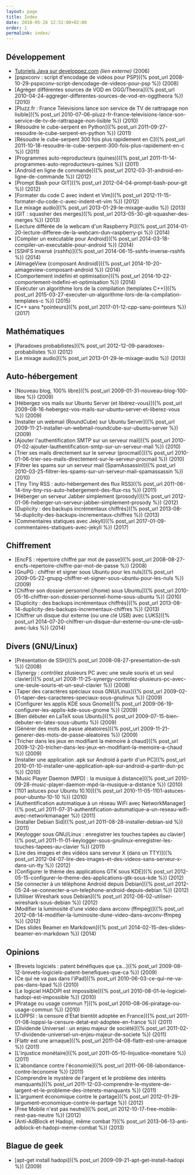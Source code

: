 ```yaml
---
layout: page
title: Index
date: 2010-05-28 12:51:00+02:00
order: 1
permalink: index/
---
```


## Développement

 * [Tutoriels Java sur developpez.com](http://rom.developpez.com/) _(lien externe)_ (2006)
 * [pspxconv : script d'encodage de vidéos pour PSP]({% post_url 2008-10-29-pspxconv-script-dencodage-de-videos-pour-psp %}) (2008)
 * [Agréger différentes sources de VOD en OGG/Theora]({% post_url 2010-04-24-aggreger-differentes-sources-de-vod-en-oggtheora %}) (2010)
 * [Pluzz.fr : France Televisions lance son service de TV de rattrapage non lisible]({% post_url 2010-07-06-pluzz-fr-france-televisions-lance-son-service-de-tv-de-rattrapage-non-lisible %}) (2010)
 * [Résoudre le cube-serpent en Python]({% post_url 2011-09-27-resoudre-le-cube-serpent-en-python %}) (2011)
 * [Résoudre le cube-serpent 300 fois plus rapidement en C]({% post_url 2011-10-18-resoudre-le-cube-serpent-300-fois-plus-rapidement-en-c %}) (2011)
 * [Programmes auto-reproducteurs (quines)]({% post_url 2011-11-14-programmes-auto-reproducteurs-quines %}) (2011)
 * [Android en ligne de commande]({% post_url 2012-03-31-android-en-ligne-de-commande %}) (2012)
 * [Prompt Bash pour GIT]({% post_url 2012-04-04-prompt-bash-pour-git %}) (2012)
 * [Formater du code C avec indent et Vim]({% post_url 2012-11-15-formater-du-code-c-avec-indent-et-vim %}) (2012)
 * [Le mixage audio]({% post_url 2013-01-29-le-mixage-audio %}) (2013)
 * [GIT : squasher des merges]({% post_url 2013-05-30-git-squasher-des-merges %}) (2013)
 * [Lecture différée de la webcam d'un Raspberry Pi]({% post_url 2014-01-20-lecture-differee-de-la-webcam-dun-raspberry-pi %}) (2014)
 * [Compiler un exécutable pour Android]({% post_url 2014-03-18-compiler-un-executable-pour-android %}) (2014)
 * [SSHFS inversé (rsshfs)]({% post_url 2014-06-15-sshfs-inverse-rsshfs %}) (2014)
 * [AImageView (composant Android)]({% post_url 2014-10-20-aimageview-composant-android %}) (2014)
 * [Comportement indéfini et optimisation]({% post_url 2014-10-22-comportement-indefini-et-optimisation %}) (2014)
 * [Exécuter un algorithme lors de la compilation (templates C++)]({% post_url 2015-03-27-executer-un-algorithme-lors-de-la-compilation-templates-c %}) (2015)
 * [C++ sans *pointeurs]({% post_url 2017-01-12-cpp-sans-pointeurs %}) (2017)

## Mathématiques

 * [Paradoxes probabilistes]({% post_url 2012-12-09-paradoxes-probabilistes %}) (2012)
 * [Le mixage audio]({% post_url 2013-01-29-le-mixage-audio %}) (2013)

## Auto-hébergement

 * [Nouveau blog, 100% libre]({% post_url 2009-01-31-nouveau-blog-100-libre %}) (2009)
 * [Hébergez vos mails sur Ubuntu Server (et libérez-vous)]({% post_url 2009-08-16-hebergez-vos-mails-sur-ubuntu-server-et-liberez-vous %}) (2009)
 * [Installer un webmail (RoundCube) sur Ubuntu Server]({% post_url 2009-11-21-installer-un-webmail-roundcube-sur-ubuntu-server %}) (2009)
 * [Ajouter l'authentification SMTP sur un serveur mail]({% post_url 2010-01-02-ajouter-lauthentification-smtp-sur-un-serveur-mail %}) (2010)
 * [Trier ses mails directement sur le serveur (procmail)]({% post_url 2010-01-06-trier-ses-mails-directement-sur-le-serveur-procmail %}) (2010)
 * [Filtrer les spams sur un serveur mail (SpamAssassin)]({% post_url 2010-03-25-filtrer-les-spams-sur-un-serveur-mail-spamassassin %}) (2010)
 * [Tiny Tiny RSS : auto-hébergement des flux RSS]({% post_url 2011-06-14-tiny-tiny-rss-auto-hebergement-des-flux-rss %}) (2011)
 * [Héberger un serveur Jabber simplement (prosody)]({% post_url 2012-01-06-heberger-un-serveur-jabber-simplement-prosody %}) (2012)
 * [Duplicity : des backups incrémentaux chiffrés]({% post_url 2013-08-14-duplicity-des-backups-incrementaux-chiffres %}) (2013)
 * [Commentaires statiques avec Jekyll]({% post_url 2017-01-09-commentaires-statiques-avec-jekyll %}) (2017)

## Chiffrement

 * [EncFS : répertoire chiffré par mot de passe]({% post_url 2008-08-27-encfs-repertoire-chiffre-par-mot-de-passe %}) (2008)
 * [GnuPG : chiffrer et signer sous Ubuntu pour les nuls]({% post_url 2009-05-22-gnupg-chiffrer-et-signer-sous-ubuntu-pour-les-nuls %}) (2009)
 * [Chiffrer son dossier personnel (/home) sous Ubuntu]({% post_url 2010-05-16-chiffrer-son-dossier-personnel-home-sous-ubuntu %}) (2010)
 * [Duplicity : des backups incrémentaux chiffrés]({% post_url 2013-08-14-duplicity-des-backups-incrementaux-chiffres %}) (2013)
 * [Chiffrer un disque dur externe (ou une clé USB) avec LUKS]({% post_url 2014-07-20-chiffrer-un-disque-dur-externe-ou-une-cle-usb-avec-luks %}) (2014)

## Divers (GNU/Linux)

 * [Présentation de SSH]({% post_url 2008-08-27-presentation-de-ssh %}) (2008)
 * [Synergy : contrôlez plusieurs PC avec une seule souris et un seul clavier]({% post_url 2008-11-25-synergy-controlez-plusieurs-pc-avec-une-seule-souris-et-un-seul-clavier %}) (2008)
 * [Taper des caractères spéciaux sous GNU/Linux]({% post_url 2009-02-01-taper-des-caracteres-speciaux-sous-gnulinux %}) (2009)
 * [Configurer les applis KDE sous Gnome]({% post_url 2009-06-19-configurer-les-applis-kde-sous-gnome %}) (2009)
 * [Bien débuter en LaTeX sous Ubuntu]({% post_url 2009-07-15-bien-debuter-en-latex-sous-ubuntu %}) (2009)
 * [Générer des mots de passe aléatoires]({% post_url 2009-11-21-generer-des-mots-de-passe-aleatoires %}) (2009)
 * [Tricher dans les jeux en modifiant la mémoire à chaud]({% post_url 2009-12-20-tricher-dans-les-jeux-en-modifiant-la-memoire-a-chaud %}) (2009)
 * [Installer une application .apk sur Android à partir d'un PC]({% post_url 2010-01-10-installer-une-application-apk-sur-android-a-partir-dun-pc %}) (2010)
 * [Music Player Daemon (MPD) : la musique à distance]({% post_url 2010-09-28-music-player-daemon-mpd-la-musique-a-distance %}) (2010)
 * [1101 astuces pour Ubuntu 10.10]({% post_url 2010-11-05-1101-astuces-pour-ubuntu-10-10 %}) (2010)
 * [Authentification automatique à un réseau WiFi avec NetworkManager]({% post_url 2011-07-31-authentification-automatique-a-un-reseau-wifi-avec-networkmanager %}) (2011)
 * [Installer Debian Sid]({% post_url 2011-08-28-installer-debian-sid %}) (2011)
 * [Keylogger sous GNU/Linux : enregistrer les touches tapées au clavier]({% post_url 2011-11-01-keylogger-sous-gnulinux-enregistrer-les-touches-tapees-au-clavier %}) (2011)
 * [Lire des images et des vidéos sans serveur X (dans un TTY)]({% post_url 2012-04-07-lire-des-images-et-des-videos-sans-serveur-x-dans-un-tty %}) (2012)
 * [Configurer le thème des applications GTK sous KDE]({% post_url 2012-05-15-configurer-le-theme-des-applications-gtk-sous-kde %}) (2012)
 * [Se connecter à un téléphone Android depuis Debian]({% post_url 2012-05-24-se-connecter-a-un-telephone-android-depuis-debian %}) (2012)
 * [Utiliser Wireshark sous Debian]({% post_url 2012-06-02-utiliser-wireshark-sous-debian %}) (2012)
 * [Modifier la luminosité d'une vidéo dans avconv (ffmpeg)]({% post_url 2012-08-14-modifier-la-luminosite-dune-video-dans-avconv-ffmpeg %}) (2012)
 * [Des slides Beamer en Markdown]({% post_url 2014-02-15-des-slides-beamer-en-markdown %}) (2014)

## Opinions

 * [Brevets logiciels : patent bénéfiques que ça…]({% post_url 2009-08-12-brevets-logiciels-patent-benefiques-que-ca %}) (2009)
 * [Ce qui ne va pas dans l'iPad]({% post_url 2010-06-03-ce-qui-ne-va-pas-dans-lipad %}) (2010)
 * [Le logiciel HADOPI est impossible]({% post_url 2010-08-01-le-logiciel-hadopi-est-impossible %}) (2010)
 * [Piratage ou usage commun ?]({% post_url 2010-08-06-piratage-ou-usage-commun %}) (2010)
 * [LOPPSI : la censure d'État bientôt adoptée en France]({% post_url 2011-01-08-loppsi-la-censure-detat-est-adoptee-en-france %}) (2011)
 * [Dividende Universel : un enjeu majeur de société]({% post_url 2011-02-17-dividende-universel-un-enjeu-majeur-de-societe %}) (2011)
 * [Flattr est une arnaque]({% post_url 2011-04-08-flattr-est-une-arnaque %}) (2011)
 * [L'injustice monétaire]({% post_url 2011-05-10-linjustice-monetaire %}) (2011)
 * [L'abondance contre l'économie]({% post_url 2011-06-08-labondance-contre-leconomie %}) (2011)
 * [Comprendre le mystère de l'argent et le problème des intérêts manquants]({% post_url 2011-12-03-comprendre-le-mystere-de-largent-et-le-probleme-des-interets-manquants %}) (2011)
 * [L'argument économique contre le partage]({% post_url 2012-01-29-largument-economique-contre-le-partage %}) (2012)
 * [Free Mobile n'est pas neutre]({% post_url 2012-10-17-free-mobile-nest-pas-neutre %}) (2012)
 * [Anti-AdBlock et Hadopi, même combat ?]({% post_url 2013-06-13-anti-adblock-et-hadopi-meme-combat %}) (2013)

## Blague de geek

 * [apt-get install hadopi]({% post_url 2009-09-21-apt-get-install-hadopi %}) (2009)
